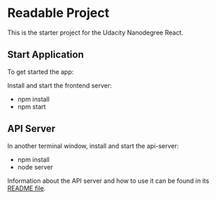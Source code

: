 # Readable Project

This is the starter project for the Udacity Nanodegree React.

## Start Application

To get started the app:

Install and start the frontend server:
- npm install
- npm start

## API Server
In another terminal window, install and start the api-server:

- npm install
- node server

Information about the API server and how to use it can be found in its [README file](api-server/README.md).
